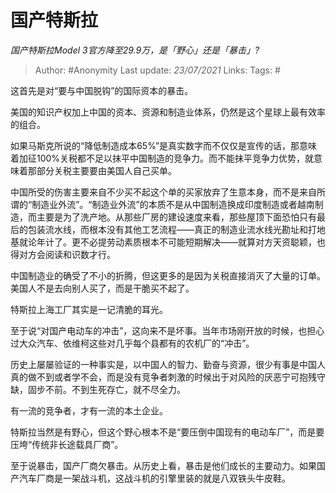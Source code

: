 # 国产特斯拉
*国产特斯拉Model 3官方降至29.9万，是「野心」还是「暴击」?*

> Author: #Anonymity
> Last update: *23/07/2021* 
> Links:
> Tags: #

 
这首先是对“要与中国脱钩”的国际资本的暴击。

美国的知识产权加上中国的资本、资源和制造业体系，仍然是这个星球上最有效率的组合。

如果马斯克所说的“降低制造成本65%”是真实数字而不仅仅是宣传的话，那意味着加征100%关税都不足以抹平中国制造的竞争力。而不能抹平竞争力优势，就意味着那部分关税主要要由美国人自己买单。

中国所受的伤害主要来自不少买不起这个单的买家放弃了生意本身，而不是来自所谓的“制造业外流”。“制造业外流”的本质不是从中国制造换成印度制造或者越南制造，而主要是为了洗产地。从那些厂房的建设速度来看，那些屋顶下面恐怕只有最后的包装流水线，而根本没有其他工艺流程——真正的制造业流水线光勘址和打地基就论年计了。更不必提劳动素质根本不可能短期解决——就算对方天资聪颖，也得对方会阅读和识数才行。

中国制造业的确受了不小的折腾，但这更多的是因为关税直接消灭了大量的订单。美国人不是去向别人买了，而是干脆买不起了。

特斯拉上海工厂其实是一记清脆的耳光。

至于说“对国产电动车的冲击”，这向来不是坏事。当年市场刚开放的时候，也担心过大众汽车、依维柯这些对几乎每个县都有的农机厂的“冲击”。

历史上屡屡验证的一种事实是，以中国人的智力、勤奋与资源，很少有事是中国人真的做不到或者学不会，而是没有竞争者刺激的时候出于对风险的厌恶宁可抱残守缺，固步不前。不到生死存亡，就不尽全力。

有一流的竞争者，才有一流的本土企业。

特斯拉当然是有野心，但这个野心根本不是“要压倒中国现有的电动车厂”，而是要压垮“传统非长途载具厂商”。

至于说暴击，国产厂商欠暴击。从历史上看，暴击是他们成长的主要动力。如果国产汽车厂商是一架战斗机，这战斗机的引擎里装的就是八双铁头牛皮鞋。



